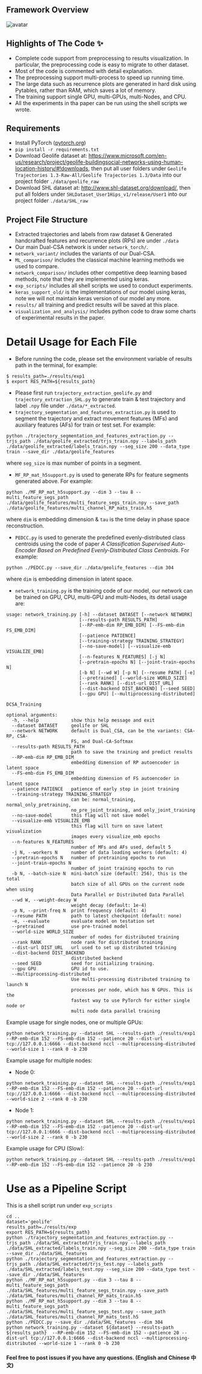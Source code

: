 

## Framework Overview
![avatar](framework.png)

## Highlights of The Code ✨
- Complete code support from preprocessing to results visualization. In particular, the preprocessing code is easy to migrate to other dataset.
- Most of the code is commented with detail explanation.
- The preprocessing support multi-process to speed up running time.
- The large data such as recurrence plots are generated in hard disk using Pytables, rather than RAM, which saves a lot of memory.
- The training support single GPU, multi-GPUs, multi-Nodes, and CPU.
- All the experiments in tha paper can be run using the shell scripts we wrote.

##  Requirements
- Install PyTorch ([pytorch.org](http://pytorch.org))
- `pip install -r requirements.txt`
- Download Geolife dataset at: https://www.microsoft.com/en-us/research/project/geolife-buildingsocial-networks-using-human-location-history/#!downloads, then put all user folders under `Geolife Trajectories 1.3-Raw-All/Geolife Trajectories 1.3/Data` into our project folder `./data/geolife_raw`
- Download SHL dataset at: http://www.shl-dataset.org/download/, then put all folders under `SHLDataset_User1Hips_v1/release/User1` into our project folder `./data/SHL_raw`

## Project File Structure
- Extracted trajectories and labels from raw dataset & Generated handcrafted features and recurrence plots (RPs) are under `./data`
- Our main Dual-CSA network is under `network_torch/`.
- `network_variant/` includes the variants of our Dual-CSA.
- `ML_comparison/` includes the classical machine learning methods we used to compare.
- `network_comparison/` includes other competitive deep learning based methods, note that they are implemented using keras.
- `exp_scripts/` includes all shell scripts we used to conduct experiments.
- `keras_support_old/` is the implementations of our model using keras, note we will not maintain keras version of our model any more.
- `results/` all training and predict results will be saved at this place.
- `visualization_and_analysis/` includes python code to draw some charts of experimental results in the paper.


# Detail Usage for Each File  
- Before running the code, please set the environment variable of results path in the terminal, for example:  
```
$ results_path=./results/exp1
$ export RES_PATH=${results_path}
```
- Please first run `trajectory_extraction_geolife.py` and `trajectory_extraction_SHL.py` to generate train & test trajectory and label `.npy` file under `./data/*_extracted`.
- `trajectory_segmentation_and_features_extraction.py` is used to segment the trajectory and extract movement features (MFs) and auxiliary features (AFs) for train or test set. For example:  
```
python ./trajectory_segmentation_and_features_extraction.py --trjs_path ./data/geolife_extracted/trjs_train.npy --labels_path ./data/geolife_extracted/labels_train.npy --seg_size 200 --data_type train --save_dir ./data/geolife_features
``` 
where `seg_size` is max number of points in a segment.
- `MF_RP_mat_h5support.py` is used to generate RPs for feature segments generated above. For example: 
 ````
 python ./MF_RP_mat_h5support.py --dim 3 --tau 8 --multi_feature_segs_path ./data/geolife_features/multi_feature_segs_train.npy --save_path ./data/geolife_features/multi_channel_RP_mats_train.h5
````
where `dim` is embedding dimension & `tau` is the time delay in phase space reconstruction.

- `PEDCC.py` is used to generate the predefined evenly-distributed class centroids using the code of paper _A Classification Supervised Auto-Encoder Based on Predefined Evenly-Distributed Class Centroids_. For example:  
```
python ./PEDCC.py --save_dir ./data/geolife_features --dim 304
```
where `dim` is embedding dimension in latent space.
- `network_training.py` is the training code of our model, our network can be trained on GPU, CPU, multi-GPU and multi-Nodes, its detail usage are:  
```
usage: network_training.py [-h] --dataset DATASET [--network NETWORK]
                           [--results-path RESULTS_PATH]
                           [--RP-emb-dim RP_EMB_DIM] [--FS-emb-dim FS_EMB_DIM]
                           [--patience PATIENCE]
                           [--training-strategy TRAINING_STRATEGY]
                           [--no-save-model] [--visualize-emb VISUALIZE_EMB]
                           [--n-features N_FEATURES] [-j N]
                           [--pretrain-epochs N] [--joint-train-epochs N]
                           [-b N] [--wd W] [-p N] [--resume PATH] [-e]
                           [--pretrained] [--world-size WORLD_SIZE]
                           [--rank RANK] [--dist-url DIST_URL]
                           [--dist-backend DIST_BACKEND] [--seed SEED]
                           [--gpu GPU] [--multiprocessing-distributed]

DCSA_Training

optional arguments:
  -h, --help            show this help message and exit
  --dataset DATASET     geolife or SHL
  --network NETWORK     default is Dual_CSA, can be the variants: CSA-RP, CSA-
                        FS, and Dual-CA-Softmax
  --results-path RESULTS_PATH
                        path to save the training and predict results
  --RP-emb-dim RP_EMB_DIM
                        embedding dimension of RP autoencoder in latent space
  --FS-emb-dim FS_EMB_DIM
                        embedding dimension of FS autoencoder in latent space
  --patience PATIENCE   patience of early stop in joint training
  --training-strategy TRAINING_STRATEGY
                        can be: normal_training, normal_only_pretraining,
                        no_pre_joint_training, and only_joint_training
  --no-save-model       this flag will not save model
  --visualize-emb VISUALIZE_EMB
                        this flag will turn on save latent visualization
                        images every visualize_emb epochs
  --n-features N_FEATURES
                        number of MFs and AFs used, default 5
  -j N, --workers N     number of data loading workers (default: 4)
  --pretrain-epochs N   number of pretraining epochs to run
  --joint-train-epochs N
                        number of joint training epochs to run
  -b N, --batch-size N  mini-batch size (default: 256), this is the total
                        batch size of all GPUs on the current node when using
                        Data Parallel or Distributed Data Parallel
  --wd W, --weight-decay W
                        weight decay (default: 1e-4)
  -p N, --print-freq N  print frequency (default: 4)
  --resume PATH         path to latest checkpoint (default: none)
  -e, --evaluate        evaluate model on testation set
  --pretrained          use pre-trained model
  --world-size WORLD_SIZE
                        number of nodes for distributed training
  --rank RANK           node rank for distributed training
  --dist-url DIST_URL   url used to set up distributed training
  --dist-backend DIST_BACKEND
                        distributed backend
  --seed SEED           seed for initializing training.
  --gpu GPU             GPU id to use.
  --multiprocessing-distributed
                        Use multi-processing distributed training to launch N
                        processes per node, which has N GPUs. This is the
                        fastest way to use PyTorch for either single node or
                        multi node data parallel training
```
 Example usage for single nodes, one or multiple GPUs:  
```
python network_training.py --dataset SHL --results-path ./results/exp1  --RP-emb-dim 152 --FS-emb-dim 152 --patience 20 --dist-url tcp://127.0.0.1:6666 --dist-backend nccl --multiprocessing-distributed --world-size 1 --rank 0 -b 230 
```
Example usage for multiple nodes: 
   - Node 0:  
   ```
python network_training.py --dataset SHL --results-path ./results/exp1  --RP-emb-dim 152 --FS-emb-dim 152 --patience 20 --dist-url tcp://127.0.0.1:6666 --dist-backend nccl --multiprocessing-distributed --world-size 2 --rank 0 -b 230
   ```  
    
   - Node 1:  
   ```
python network_training.py --dataset SHL --results-path ./results/exp1  --RP-emb-dim 152 --FS-emb-dim 152 --patience 20 --dist-url tcp://127.0.0.1:6666 --dist-backend nccl --multiprocessing-distributed --world-size 2 --rank 0 -b 230 
   ```
Example usage for CPU (Slow):
```
python network_training.py --dataset SHL --results-path ./results/exp1  --RP-emb-dim 152 --FS-emb-dim 152 --patience 20 -b 230 
```

# Use as a Pipeline Script
This is a shell script run under `exp_scripts`
```
cd ..
dataset='geolife'
results_path=./results/exp
export RES_PATH=${results_path}
python ./trajectory_segmentation_and_features_extraction.py --trjs_path ./data/SHL_extracted/trjs_train.npy --labels_path ./data/SHL_extracted/labels_train.npy --seg_size 200 --data_type train --save_dir ./data/SHL_features
python ./trajectory_segmentation_and_features_extraction.py --trjs_path ./data/SHL_extracted/trjs_test.npy --labels_path ./data/SHL_extracted/labels_test.npy --seg_size 200 --data_type test --save_dir ./data/SHL_features
python ./MF_RP_mat_h5support.py --dim 3 --tau 8 --multi_feature_segs_path ./data/SHL_features/multi_feature_segs_train.npy --save_path ./data/SHL_features/multi_channel_RP_mats_train.h5
python ./MF_RP_mat_h5support.py --dim 3 --tau 8 --multi_feature_segs_path ./data/SHL_features/multi_feature_segs_test.npy --save_path ./data/SHL_features/multi_channel_RP_mats_test.h5
python ./PEDCC.py --save_dir ./data/SHL_features --dim 304
python network_training.py --dataset ${dataset} --results-path ${results_path}  --RP-emb-dim 152 --FS-emb-dim 152 --patience 20 --dist-url tcp://127.0.0.1:6666 --dist-backend nccl --multiprocessing-distributed --world-size 1 --rank 0 -b 230
```
#### Feel free to post issues if you have any questions. (English and Chinese 中文)
